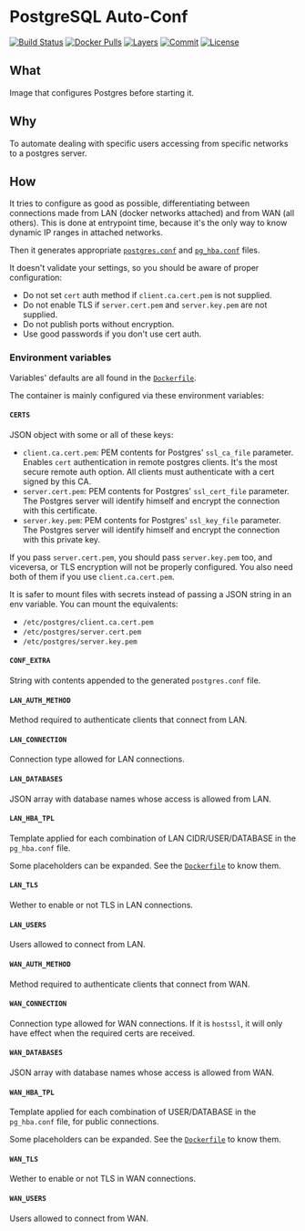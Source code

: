 # PostgreSQL Auto-Conf

[![Build Status](https://travis-ci.org/steingabelgaard/docker-postgres-autoconf.svg?branch=master)](https://travis-ci.org/steingabelgaard/docker-postgres-autoconf)
[![Docker Pulls](https://img.shields.io/docker/pulls/tecnativa/postgres-autoconf.svg)](https://hub.docker.com/r/tecnativa/postgres-autoconf)
[![Layers](https://images.microbadger.com/badges/image/tecnativa/postgres-autoconf.svg)](https://microbadger.com/images/tecnativa/postgres-autoconf)
[![Commit](https://images.microbadger.com/badges/commit/tecnativa/postgres-autoconf.svg)](https://microbadger.com/images/tecnativa/postgres-autoconf)
[![License](https://img.shields.io/github/license/Tecnativa/docker-postgres-autoconf.svg)](https://github.com/Tecnativa/docker-postgres-autoconf/blob/master/LICENSE)

## What

Image that configures Postgres before starting it.

## Why

To automate dealing with specific users accessing from specific networks to a postgres server.

## How

It tries to configure as good as possible, differentiating between connections made from LAN (docker networks attached) and from WAN (all others). This is done at entrypoint time, because it's the only way to know dynamic IP ranges in attached networks.

Then it generates appropriate [`postgres.conf`](https://www.postgresql.org/docs/current/runtime-config.html) and [`pg_hba.conf`](https://www.postgresql.org/docs/current/auth-pg-hba-conf.html) files.

It doesn't validate your settings, so you should be aware of proper configuration:

- Do not set `cert` auth method if `client.ca.cert.pem` is not supplied.
- Do not enable TLS if `server.cert.pem` and `server.key.pem` are not supplied.
- Do not publish ports without encryption.
- Use good passwords if you don't use cert auth.

### Environment variables

Variables' defaults are all found in the [`Dockerfile`][].

The container is mainly configured via these environment variables:

#### `CERTS`

JSON object with some or all of these keys:

- `client.ca.cert.pem`: PEM contents for Postgres' `ssl_ca_file` parameter. Enables `cert` authentication in remote postgres clients. It's the most secure remote auth option. All clients must authenticate with a cert signed by this CA.
- `server.cert.pem`: PEM contents for Postgres' `ssl_cert_file` parameter. The Postgres server will identify himself and encrypt the connection with this certificate.
- `server.key.pem`: PEM contents for Postgres' `ssl_key_file` parameter. The Postgres server will identify himself and encrypt the connection with this private key.

If you pass `server.cert.pem`, you should pass `server.key.pem` too, and viceversa, or TLS encryption will not be properly configured. You also need both of them if you use `client.ca.cert.pem`.

It is safer to mount files with secrets instead of passing a JSON string in an env variable. You can mount the equivalents:

- `/etc/postgres/client.ca.cert.pem`
- `/etc/postgres/server.cert.pem`
- `/etc/postgres/server.key.pem`

#### `CONF_EXTRA`

String with contents appended to the generated `postgres.conf` file.

#### `LAN_AUTH_METHOD`

Method required to authenticate clients that connect from LAN.

#### `LAN_CONNECTION`

Connection type allowed for LAN connections.

#### `LAN_DATABASES`

JSON array with database names whose access is allowed from LAN.

#### `LAN_HBA_TPL`

Template applied for each combination of LAN CIDR/USER/DATABASE in the `pg_hba.conf` file.

Some placeholders can be expanded. See the [`Dockerfile`][] to know them.

#### `LAN_TLS`

Wether to enable or not TLS in LAN connections.

#### `LAN_USERS`

Users allowed to connect from LAN.

#### `WAN_AUTH_METHOD`

Method required to authenticate clients that connect from WAN.

#### `WAN_CONNECTION`

Connection type allowed for WAN connections. If it is `hostssl`, it will only have effect when the required certs are received.

#### `WAN_DATABASES`

JSON array with database names whose access is allowed from WAN.

#### `WAN_HBA_TPL`

Template applied for each combination of USER/DATABASE in the `pg_hba.conf` file, for public connections.

Some placeholders can be expanded. See the [`Dockerfile`][] to know them.

#### `WAN_TLS`

Wether to enable or not TLS in WAN connections.

#### `WAN_USERS`

Users allowed to connect from WAN.

[`Dockerfile`]: https://github.com/steingabelgaard/docker-postgres-autoconf/blob/master/Dockerfile
